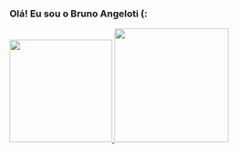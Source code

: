### Olá!  Eu sou o Bruno Angeloti (:


<div>
  <a href="https://github.com/BrunoAngeloti"> <img height="180em" src="https://github-readme-stats.vercel.app/api?username=BrunoAngeloti&show_icons=true&theme=tokyonight&include_all_commits=true&count_private=true"/>
  <img height="200em" src="https://github-readme-stats.vercel.app/api/top-langs/?username=BrunoAngeloti&show_icons=true&theme=tokyonight&include_all_commits=true&count_private=true"/>

<!--
**BrunoAngeloti/BrunoAngeloti** is a ✨ _special_ ✨ repository because its `README.md` (this file) appears on your GitHub profile.

Here are some ideas to get you started:

- 🔭 I’m currently working on ...
- 🌱 I’m currently learning ...
- 👯 I’m looking to collaborate on ...
- 🤔 I’m looking for help with ...
- 💬 Ask me about ...
- 📫 How to reach me: ...
- 😄 Pronouns: ...
- ⚡ Fun fact: ...
-->
